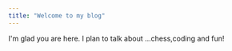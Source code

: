 ```yaml
---
title: "Welcome to my blog"
---
```


I'm glad you are here. I plan to talk about ...chess,coding and fun!
